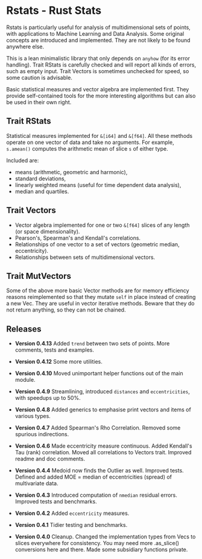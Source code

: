 # Rstats - Rust Stats

Rstats is particularly useful for analysis of multidimensional sets of points, with applications to Machine Learning and Data Analysis. Some original concepts are introduced and implemented. They are not likely to be found anywhere else.

This is a lean minimalistic library that only depends on `anyhow` (for its error handling).
Trait RStats is carefully checked and will report all kinds of errors, such as empty input.
Trait Vectors is sometimes unchecked for speed, so some caution is advisable.

Basic statistical measures and vector algebra are implemented first. They provide self-contained tools for the more interesting algorithms but can also be used in their own right.

## Trait RStats

Statistical measures implemented for `&[i64]` and `&[f64]`.
All these methods operate on one vector of data and take no arguments.
For example, `s.amean()` computes the arithmetic mean of slice `s` of either type.

Included are:

* means (arithmetic, geometric and harmonic),
* standard deviations,
* linearly weighted means (useful for time dependent data analysis),
* median and quartiles.

## Trait Vectors

* Vector algebra implemented for one or two `&[f64]` slices of any length (or space dimensionality).
* Pearson's, Spearman's and Kendall's correlations.
* Relationships of one vector to a set of vectors (geometric median, eccentricity).
* Relationships between sets of multidimensional vectors.

## Trait MutVectors

Some of the above more basic Vector methods are for memory efficiency reasons reimplemented so that they mutate `self` in place instead of creating a new Vec. They are useful in vector iterative methods. Beware that they do not return anything, so they can not be chained.

## Releases

* **Version 0.4.13** Added `trend` between two sets of points. More comments, tests and examples.

* **Version 0.4.12** Some more utilities.

* **Version 0.4.10**  Moved unimportant helper functions out of the main module.

* **Version 0.4.9** Streamlining, introduced `distances` and `eccentricities`, with speedups up to 50%.

* **Version 0.4.8** Added generics to emphasise print vectors and items of various types.

* **Version 0.4.7** Added Spearman's Rho Correlation. Removed some spurious indirections.

* **Version 0.4.6** Made eccentricity measure continuous. Added Kendall's Tau (rank) correlation. Moved all correlations to Vectors trait. Improved readme and doc comments.

* **Version 0.4.4** Medoid now finds the Outlier as well. Improved tests.
Defined and added MOE = median of eccentricities (spread) of multivariate data.

* **Version 0.4.3** Introduced computation of `nmedian` residual errors. Improved tests and benchmarks.

* **Version 0.4.2** Added `eccentricity` measures.

* **Version 0.4.1** Tidier testing and benchmarks.

* **Version 0.4.0** Cleanup. Changed the implementation types from Vecs to slices everywhere for consistency. You may need more .as_slice() conversions here and there. Made some subsidiary functions private.
